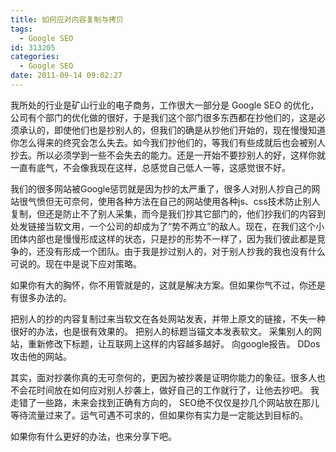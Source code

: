 ```yaml
---
title: 如何应对内容复制与拷贝
tags:
  - Google SEO
id: 313205
categories:
  - Google SEO
date: 2011-09-14 09:02:27
---
```


我所处的行业是矿山行业的电子商务，工作很大一部分是 Google SEO 的优化，公司有个部门的优化做的很好，于是我们这个部门很多东西都在抄他们的，这是必须承认的，即使他们也是抄别人的，但我们的确是从抄他们开始的，现在慢慢知道你怎么得来的终究会怎么失去。如今我们抄他们的，等我们有些成就后也会被别人抄去。所以必须学到一些不会失去的能力。还是一开始不要抄别人的好，这样你就一直有底气，不会像我现在这样，总感觉自己低人一等，这感觉很不好。

我们的很多网站被Google惩罚就是因为抄的太严重了，很多人对别人抄自己的网站很气愤但无可奈何，使用各种方法在自己的网站使用各种js、css技术防止别人复制，但还是防止不了别人采集，而今是我们抄其它部门的，他们抄我们的内容到处发链接当软文用，一个公司的却成为了“势不两立”的敌人。现在，在我们这个小团体内部也是慢慢形成这样的状态，只是抄的形势不一样了，因为我们彼此都是竞争的，还没有形成一个团队。由于我是抄过别人的，对于别人抄我的我也没有什么可说的。现在中是说下应对策略。

如果你有大的胸怀，你不用管就是的，这就是解决方案。但如果你气不过，你还是有很多办法的。

把别人的抄的内容复制过来当软文在各处网站发表，并带上原文的链接，不失一种很好的办法，也是很有效果的。
把别人的标题当锚文本发表软文。
采集别人的网站，重新修改下标题，让互联网上这样的内容越多越好。
向google报告。
DDos攻击他的网站。

其实，面对抄袭你真的无可奈何的，更因为被抄袭是证明你能力的象征。很多人也不会花时间放在如何应对别人抄袭上，做好自己的工作就行了，让他去抄吧。 我走错了一些路，未来会找到正确有方向的， SEO绝不仅仅是抄几个网站放在那儿等待流量过来了。运气可遇不可求的，但如果你有实力是一定能达到目标的。

如果你有什么更好的办法，也来分享下吧。